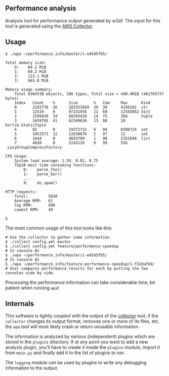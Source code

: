 ## Performance analysis

Analysis tool for performance output generated by w3af. The input for this tool is generated using the [AWS Collector](https://github.com/andresriancho/collector).

## Usage

```console
$ ./wpa ~/performance_info/master/i-e45d5fb5/

Total memory size:
	0:    64.2 MiB
	1:    68.2 MiB
	2:    123.1 MiB
	3:    665.8 MiB

Memory usage summary:
	Total 8364538 objects, 286 types, Total size = 440.4MiB (461765737 bytes)
	Index   Count    %      Size       %   Cum     Max      Kind
	0       2193778  26     181553569  39  39      4194281  str
	1       12519    0      97231956   21  60      12583052 dict
	2       1599439  19     68293428   14  75      304      tuple
	3       3459765  41     62169616   13  88      20       bzrlib.StaticTuple
	4       82       0      29372712   6   94      8388724  set
	5       1052573  12     12630876   2   97      12       int
	6       1644     0      4693700    1   98      2351848  list
	7       4038     0      2245128    0   99      556      _LazyGroupCompressFactory

CPU Usage:
	System load average: 1.59, 0.81, 0.75
	Top10 most time consuming functions:
		0:    parse_foo()
		1:    parse_bar()
		...
		9:    do_spam()

HTTP requests:
	Total:         5030
	Average RPM:   61
	Top RPM:	   890
	Lowest RPM:	   49

$
```

The most common usage of this tool looks like this:

```console
# Use the collector to gather some information
$ ./collect config.yml master
$ ./collect config.yml feature/performance-speedup
# In console #1
$ ./wpa ~/performance_info/master/i-e45d5fb5/
# In console #2
$ ./wpa ~/performance_info/feature-performance-speedup/i-f32dafb9/
# User compares performance results for each by putting the two consoles side by side
```

Processing the performance information can take considerable time, be patient when running `wpa`!

## Internals

This software is *tightly coupled* with the output of the [collector](https://github.com/andresriancho/collector) tool, if the `collector` changes its output format, removes one or more of its files, etc. the `wpa` tool will most likely crash or return unusable information.

The information is analyzed by various (independent) plugins which are stored in the `plugins` directory. If at any point you want to add a new analysis plugin, you'll have to create it inside the `plugins` module, import it from `main.py` and finally add it to the list of plugins to run.

The `logging` module can be used by plugins to write any debugging information to the output.

